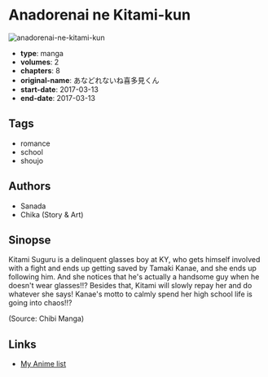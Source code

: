 # Anadorenai ne Kitami-kun

![anadorenai-ne-kitami-kun](https://cdn.myanimelist.net/images/manga/1/200108.jpg)

-   **type**: manga
-   **volumes**: 2
-   **chapters**: 8
-   **original-name**: あなどれないね喜多見くん
-   **start-date**: 2017-03-13
-   **end-date**: 2017-03-13

## Tags

-   romance
-   school
-   shoujo

## Authors

-   Sanada
-   Chika (Story & Art)

## Sinopse

Kitami Suguru is a delinquent glasses boy at KY, who gets himself involved with a fight and ends up getting saved by Tamaki Kanae, and she ends up following him. And she notices that he's actually a handsome guy when he doesn't wear glasses!!? Besides that, Kitami will slowly repay her and do whatever she says! Kanae's motto to calmly spend her high school life is going into chaos!!?

(Source: Chibi Manga)

## Links

-   [My Anime list](https://myanimelist.net/manga/108423/Anadorenai_ne_Kitami-kun)
